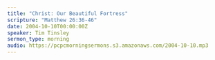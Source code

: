 ```yaml
---
title: "Christ: Our Beautiful Fortress"
scripture: "Matthew 26:36-46"
date: 2004-10-10T00:00:00Z
speaker: Tim Tinsley
sermon_type: morning
audio: https://pcpcmorningsermons.s3.amazonaws.com/2004-10-10.mp3 
---
```



